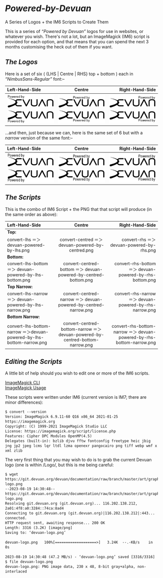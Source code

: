 # *Powered-by-Devuan*
A Series of Logos + the IM6 Scripts to Create Them

This is a series of *“Powered by Devuan”* logos for use in websites, or whatever you wish. There's not a lot, but an ImageMagick (IM6) script is provided for each option, and that means that you can spend the next 3 months customising the heck out of them if you want.

## *The Logos*

Here is a set of six ( {LHS | Centre | RHS} top + bottom ) each in *“NimbusSans-Regular”* font:–     

| Left-Hand-Side                   | Centre                               | Right-Hand-Side                  |
|:---------------------------------|:------------------------------------:|---------------------------------:|
![lhs logo](Logo/devuan-powered-by-lhs.png) | ![centre logo](Logo/devuan-powered-by-centred.png) | ![rhs logo](Logo/devuan-powered-by-rhs.png)
![lhs-bottom logo](Logo/devuan-powered-by-lhs-bottom.png) | ![centre-bottom logo](Logo/devuan-powered-by-centred-bottom.png) | ![rhs-bottom logo](Logo/devuan-powered-by-rhs-bottom.png)

…and then, just because we can, here is the same set of 6 but with a *narrow* version of the same font:–     

| Left-Hand-Side                   | Centre                               | Right-Hand-Side                  |
|:---------------------------------|:------------------------------------:|---------------------------------:|
![lhs logo](Logo/devuan-powered-by-lhs-narrow.png) | ![centre logo](Logo/devuan-powered-by-centred-narrow.png) | ![rhs logo](Logo/devuan-powered-by-rhs-narrow.png)
![lhs-bottom logo](Logo/devuan-powered-by-lhs-bottom-narrow.png) | ![centre-bottom logo](Logo/devuan-powered-by-centred-bottom-narrow.png) | ![rhs-bottom logo](Logo/devuan-powered-by-rhs-bottom-narrow.png)

## *The Scripts*

This is the combo of IM6 Script + the PNG that that script will produce (in the same order as above):

| Left-Hand-Side                   | Centre                               | Right-Hand-Side                  |
|:---------------------------------|:------------------------------------:|---------------------------------:|
| **Top:**                                                                                                   |
| convert-lhs ＝＞ devuan-powered-by-lhs.png  | convert-centred ＝＞ devuan-powered-by-centred.png    | convert-rhs ＝＞ devuan-powered-by-rhs.png   |
| **Bottom:**                                                                                                |
| convert-lhs-bottom ＝＞ devuan-powered-by-lhs-bottom.png  | convert-centred-bottom ＝＞ devuan-powered-by-centred-bottom.png         | convert-rhs-bottom ＝＞ devuan-powered-by-rhs-bottom.png   |
| **Top Narrow:**                                                                                            |
| convert-lhs-narrow ＝＞ devuan-powered-by-lhs-narrow.png  | convert-centred-narrow ＝＞ devuan-powered-by-centred-narrow.png     | convert-rhs-narrow ＝＞ devuan-powered-by-rhs-narrow.png   |
| **Bottom Narrow:**                                                                                            |
| convert-lhs-bottom-narrow ＝＞devuan-powered-by-lhs-bottom-narrow.png | convert-centred-bottom-narrow ＝＞ devuan-powered-by-centred-bottom-narrow.png  | convert-rhs-bottom-narrow ＝＞ devuan-powered-by-rhs-bottom-narrow.png  |

## *Editing the Scripts*
A little bit of help should you wish to edit one or more of the IM6 scripts.

[ImageMagick CLI](https://imagemagick.org/script/command-line-options.php)     
[ImageMagick Usage](https://legacy.imagemagick.org/Usage/)

These scripts were written under IM6 (current version is IM7; there are minor differences):
```
$ convert --version
Version: ImageMagick 6.9.11-60 Q16 x86_64 2021-01-25 https://imagemagick.org
Copyright: (C) 1999-2021 ImageMagick Studio LLC
License: https://imagemagick.org/script/license.php
Features: Cipher DPC Modules OpenMP(4.5) 
Delegates (built-in): bzlib djvu fftw fontconfig freetype heic jbig jng jp2 jpeg lcms lqr ltdl lzma openexr pangocairo png tiff webp wmf x xml zlib
```
The very first thing that you may wish to do is to grab the current Devuan logo (one is within /Logo/, but this is me being careful:
```
$ wget https://git.devuan.org/devuan/documentation/raw/branch/master/art/graphics/logo/devuan-logo.png
--2023-08-19 14:30:48--  https://git.devuan.org/devuan/documentation/raw/branch/master/art/graphics/logo/devuan-logo.png
Resolving git.devuan.org (git.devuan.org)... 116.202.138.212, 2a01:4f8:a0:3284::74ca:8ad4
Connecting to git.devuan.org (git.devuan.org)|116.202.138.212|:443... connected.
HTTP request sent, awaiting response... 200 OK
Length: 3316 (3.2K) [image/png]
Saving to: ‘devuan-logo.png’

devuan-logo.png   100%[===================>]   3.24K  --.-KB/s    in 0s      

2023-08-19 14:30:48 (47.2 MB/s) - ‘devuan-logo.png’ saved [3316/3316]
$ file devuan-logo.png
devuan-logo.png: PNG image data, 230 x 48, 8-bit gray+alpha, non-interlaced
```
